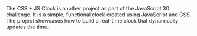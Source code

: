 The CSS + JS Clock is another project as part of the JavaScript 30 challenge. It is a simple, functional clock created using JavaScript and CSS. The project showcases how to build a real-time clock that dynamically updates the time.
